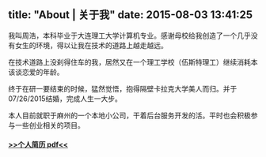title: "About | 关于我"
date: 2015-08-03 13:41:25
---
我叫周浩，本科毕业于大连理工大学计算机专业。感谢母校给我创造了一个几乎没有女生的环境，得以让我在技术的道路上越走越远。   

在技术道路上没刹得住车的我，居然又在一个理工学校（伍斯特理工）继续消耗本该谈恋爱的年龄。

终于在研一要结束的时候，猛然觉悟，抱得隔壁卡拉克大学美人而归。并于07/26/2015结婚，完成人生一大步。

本人目前就职于麻州的一个本地小公司，干着后台服务开发的活。平时也会积极参与一些创业相关的项目。

#### [>>个人简历 pdf<<](https://dn-myblog.qbox.me/Resume_Hao_Zhou.pdf)